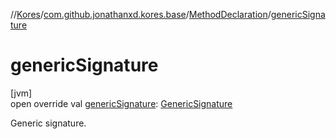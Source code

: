//[Kores](../../../index.md)/[com.github.jonathanxd.kores.base](../index.md)/[MethodDeclaration](index.md)/[genericSignature](generic-signature.md)

# genericSignature

[jvm]\
open override val [genericSignature](generic-signature.md): [GenericSignature](../../com.github.jonathanxd.kores.generic/-generic-signature/index.md)

Generic signature.
